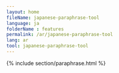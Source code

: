 ```yaml
---
layout: home
fileName: japanese-paraphrase-tool
language: ja
folderName : features
permalink: /ar/japanese-paraphrase-tool
lang: ar
tool: japanese-paraphrase-tool
---
```

{% include section/paraphrase.html %}